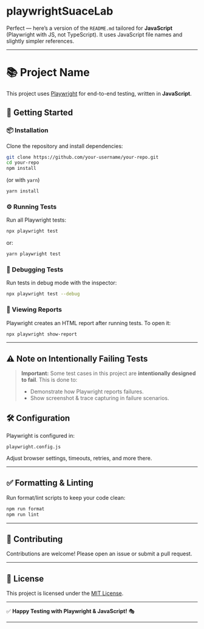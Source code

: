 # playwrightSuaceLab

Perfect — here’s a version of the `README.md` tailored for **JavaScript** (Playwright with JS, not TypeScript).
It uses JavaScript file names and slightly simpler references.

---

# 📚 Project Name

This project uses [Playwright](https://playwright.dev/) for end-to-end testing, written in **JavaScript**.

## 🚀 Getting Started

### 📦 Installation

Clone the repository and install dependencies:

```bash
git clone https://github.com/your-username/your-repo.git
cd your-repo
npm install
```

(or with `yarn`)

```bash
yarn install
```

### ⚙️ Running Tests

Run all Playwright tests:

```bash
npx playwright test
```

or:

```bash
yarn playwright test
```

### 🐞 Debugging Tests

Run tests in debug mode with the inspector:

```bash
npx playwright test --debug
```

### 📸 Viewing Reports

Playwright creates an HTML report after running tests. To open it:

```bash
npx playwright show-report
```

---

## ⚠️ Note on Intentionally Failing Tests

> **Important:**
> Some test cases in this project are **intentionally designed to fail**.
> This is done to:
>
> * Demonstrate how Playwright reports failures.
> * Show screenshot & trace capturing in failure scenarios.
>


## 🛠 Configuration

Playwright is configured in:

```
playwright.config.js
```

Adjust browser settings, timeouts, retries, and more there.

---

## ✅ Formatting & Linting

Run format/lint scripts to keep your code clean:

```bash
npm run format
npm run lint
```

---

## 🤝 Contributing

Contributions are welcome! Please open an issue or submit a pull request.

---

## 📄 License

This project is licensed under the [MIT License](LICENSE).

---

✅ **Happy Testing with Playwright & JavaScript!** 🎭

---
